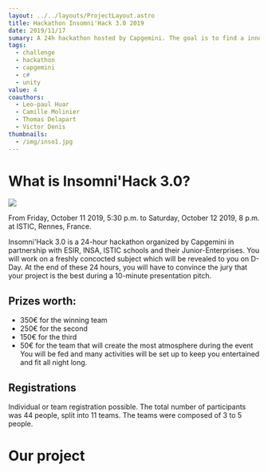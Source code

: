 ```yaml
---
layout: ../../layouts/ProjectLayout.astro
title: Hackathon Insomni'Hack 3.0 2019
date: 2019/11/17
sumary: A 24h hackathon hosted by Capgemini. The goal is to find a innovative solution to a problem.
tags: 
  - challenge
  - hackathon
  - capgemini
  - c#
  - unity
value: 4
coauthors:
  - Leo-paul Huar 
  - Camille Molinier
  - Thomas Delapart
  - Victor Denis
thumbnails: 
  - /img/inso1.jpg
---
```


# What is Insomni'Hack 3.0?

![](/img/inso1.jpg)

From Friday, October 11 2019, 5:30 p.m. to Saturday, October 12 2019, 8 p.m. at ISTIC, Rennes, France.

Insomni'Hack 3.0 is a 24-hour hackathon organized by Capgemini in partnership with ESIR, INSA, ISTIC schools and their Junior-Enterprises. You will work on a freshly concocted subject which will be revealed to you on D-Day. At the end of these 24 hours, you will have to convince the jury that your project is the best during a 10-minute presentation pitch.

## Prizes worth:
- 350€ for the winning team
- 250€ for the second
- 150€ for the third
- 50€ for the team that will create the most atmosphere during the event
You will be fed and many activities will be set up to keep you entertained and fit all night long.

## Registrations

Individual or team registration possible. The total number of participants was 44 people, split into 11 teams. The teams were composed of 3 to 5 people.

# Our project